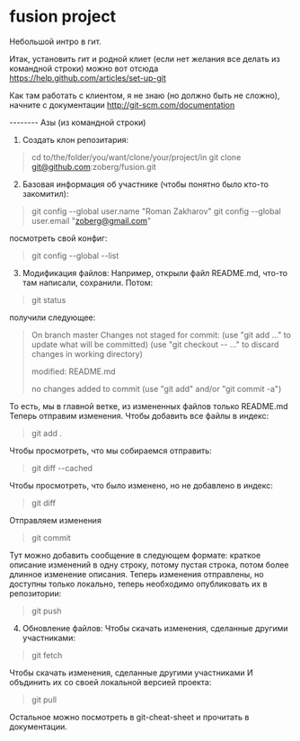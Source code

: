 fusion project
======

Небольшой интро в гит.

Итак, установить гит и родной клиет (если нет желания все делать из командной строки) можно вот отсюда https://help.github.com/articles/set-up-git

Как там работать с клиентом, я не знаю (но должно быть не сложно), начните с документации http://git-scm.com/documentation

-------- Азы (из командной строки)


1. Создать клон репозитария:
> cd to/the/folder/you/want/clone/your/project/in
> git clone git@github.com:zoberg/fusion.git

2. Базовая информация об участнике (чтобы понятно было кто-то закомитил):
> git config --global user.name "Roman Zakharov"
> git config --global user.email "zoberg@gmail.com"

   посмотреть свой конфиг:
> git config --global --list

3. Модификация файлов:
Например, открыли файл README.md, что-то там написали, сохранили. Потом:
> git status

получили следующее:
> On branch master
> Changes not staged for commit:
>   (use "git add <file>..." to update what will be committed)
>   (use "git checkout -- <file>..." to discard changes in working directory)
>
>	modified:   README.md
>
> no changes added to commit (use "git add" and/or "git commit -a")

То есть, мы в главной ветке, из измененных файлов только README.md
Теперь отправим изменения. Чтобы добавить все файлы в индекс:
> git add .

Чтобы просмотреть, что мы собираемся отправить:
> git diff --cached

Чтобы просмотреть, что было изменено, но не добавлено в индекс:
> git diff

Отправляем изменения
> git commit

Тут можно добавить сообщение в следующем формате: краткое описание изменений в одну строку, потому пустая строка, потом более длинное изменение описания.
Теперь изменения отправлены, но доступны только локально, теперь необходимо опубликовать их в репозитории:
> git push

4. Обновление файлов:
Чтобы скачать изменения, сделанные другими участниками:
> git fetch

Чтобы скачать изменения, сделанные другими участниками И объдинить их со своей локальной версией проекта:
> git pull

Остальное можно посмотреть в git-cheat-sheet и прочитать в документации.